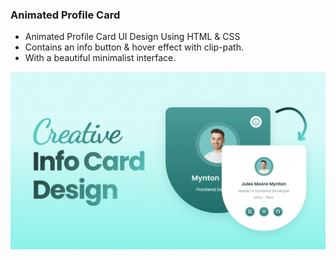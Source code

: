 ### Animated Profile Card

- Animated Profile Card UI Design Using HTML & CSS
- Contains an info button & hover effect with clip-path.
- With a beautiful minimalist interface.

![preview img](/preview.png)
